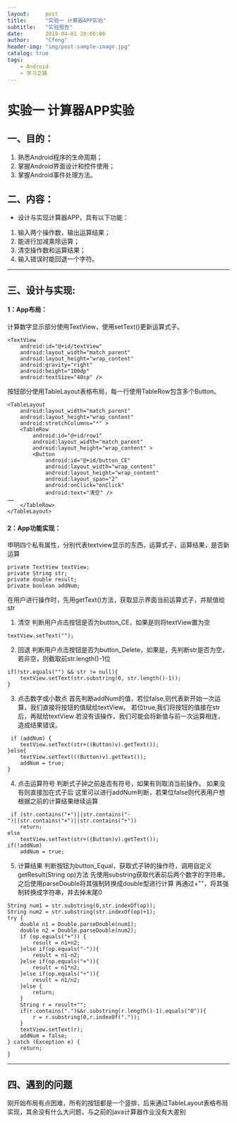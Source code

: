 ```yaml
---
layout:     post
title:      "实验一 计算器APP实验"
subtitle:   "实验报告"
date:       2019-04-01 20:00:00
author:     "Cfeng"
header-img: "img/post-sample-image.jpg"
catalog: true
tags:
    - Android
    - 学习之路
---
```

# 实验一 计算器APP实验
## 一、目的：
1. 熟悉Android程序的生命周期；
2. 掌握Android界面设计和控件使用；
3. 掌握Android事件处理方法。

## 二、内容：
* 设计与实现计算器APP，具有以下功能：
1. 输入两个操作数，输出运算结果；
2. 能进行加减乘除运算；
3. 清空操作数和运算结果；
4. 输入错误时能回退一个字符。
***
## 三、设计与实现:

#### 1：App布局：
计算数字显示部分使用TextView，使用setText()更新运算式子。
```
<TextView
    android:id="@+id/textView"
    android:layout_width="match_parent"
    android:layout_height="wrap_content"
    android:gravity="right"
    android:height="100dp"
    android:textSize="40sp" />
```

按钮部分使用TableLayout表格布局，每一行使用TableRow包含多个Button。
```
<TableLayout
    android:layout_width="match_parent"
    android:layout_height="wrap_content"
    android:stretchColumns="*" >
    <TableRow
        android:id="@+id/row1"
        android:layout_width="match_parent"
        android:layout_height="wrap_content" >
        <Button
            android:id="@+id/button_CE"
            android:layout_width="wrap_content"
            android:layout_height="wrap_content"
            android:layout_span="2"
            android:onClick="onClick"
            android:text="清空" />
……
	</TableRow>
</TableLayout>
```
#### 2：App功能实现：
申明四个私有属性，分别代表textview显示的东西，运算式子，运算结果，是否新运算
```
private TextView textView;
private String str;
private double result;
private boolean addNum;
```
在用户进行操作时，先用getText()方法，获取显示界面当前运算式子，并赋值给str
1. 清空
判断用户点击按钮是否为button_CE，如果是则将textView置为空
```
textView.setText("");
```
2. 回退
判断用户点击按钮是否为button_Delete，如果是，先判断str是否为空，若非空，则截取前str.length()-1位
```
if(!str.equals("") && str != null){
    textView.setText(str.substring(0, str.length()-1));
}
```
3. 点击数字或小数点
首先判断addNum的值，若位false,则代表新开始一次运算，我们直接将按钮的值赋给textView。
若位true,我们将按钮的值接在str后，再赋给textView
若没有该操作，我们可能会将新值与前一次运算相连，造成结果错误。
```
 if (addNum) {
    textView.setText(str+((Button)v).getText());
}else{
    textView.setText(((Button)v).getText());
    addNum = true;
}
```
4. 点击运算符号
判断式子钟之前是否有符号，如果有则取消当前操作。
如果没有则直接加在式子后
这里可以进行addNum判断，若果位false则代表用户想根据之前的计算结果继续运算
```
 if (str.contains("+")||str.contains("-")||str.contains("×")||str.contains("÷"))
    return;
else
    textView.setText(str+((Button)v).getText());
if(!addNum)
    addNum = true;
```
5. 计算结果
判断按钮为button_Equal，获取式子钟的操作符，调用自定义getResult(String op)方法
先使用substring获取代表前后两个数字的字符串，之后使用parseDouble将其强制转换成double型进行计算
再通过+""，将其强制转换成字符串，并去掉末尾0
```
String num1 = str.substring(0,str.indexOf(op));
String num2 = str.substring(str.indexOf(op)+1);
try {
    double n1 = Double.parseDouble(num1);
    double n2 = Double.parseDouble(num2);
    if (op.equals("+")) {
        result = n1+n2;
    }else if(op.equals("-")){
        result = n1-n2;
    }else if(op.equals("×")){
        result = n1*n2;
    }else if(op.equals("÷")){
        result = n1/n2;
    }else {
        return;
    }
    String r = result+"";
    if(r.contains(".")&&r.substring(r.length()-1).equals("0")){
        r = r.substring(0,r.indexOf("."));
    }
    textView.setText(r);
    addNum = false;
} catch (Exception e) {
    return;
}
```
***
## 四、遇到的问题
刚开始布局有点困难，所有的按钮都是一个竖排，后来通过TableLayout表格布局实现，其余没有什么大问题，与之前的java计算器作业没有大差别











